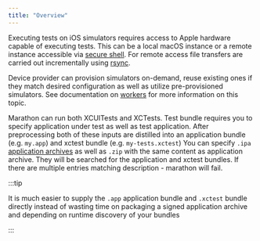 ```yaml
---
title: "Overview"
---
```


Executing tests on iOS simulators requires access to Apple hardware capable of executing tests. This can be a local macOS instance or a 
remote instance accessible via [secure shell][2]. For remote access file transfers are carried out incrementally using [rsync][3].

Device provider can provision simulators on-demand, reuse existing ones if they match desired configuration as well as utilize
pre-provisioned simulators. See documentation on [workers][1] for more information on this topic.

Marathon can run both XCUITests and XCTests. Test bundle requires you to specify application under test as well as test application.
After preprocessing both of these inputs are distilled into an application bundle (e.g. `my.app`) and xctest bundle (e.g. `my-tests.xctest`)
You can specify `.ipa` [application archives][4] as well as `.zip` with the same content as application archive. They will be searched for the
application and xctest bundles. If there are multiple entries matching description - marathon will fail.

:::tip

It is much easier to supply the `.app` application bundle and `.xctest` bundle directly instead of wasting time on packaging a signed application
archive and depending on runtime discovery of your bundles

:::
 

[1]: ios/workers
[2]: https://en.wikipedia.org/wiki/Secure_Shell
[3]: https://en.wikipedia.org/wiki/Rsync
[4]: https://en.wikipedia.org/wiki/.ipa
